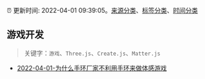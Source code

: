 :alarm_clock: 更新时间: 2022-04-01 09:39:05。[来源分类](../README.md)、[标签分类](../TAGS.md)、[时间分类](../TIMELINE.md)

## 游戏开发


> 关键字：`游戏`、`Three.js`、`Create.js`、`Matter.js`



- [2022-04-01-为什么手环厂家不利用手环来做体感游戏](https://www.v2ex.com/t/844327) 